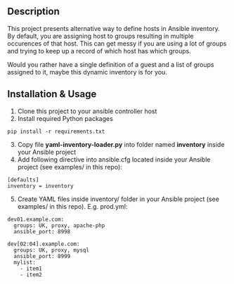Description
-----------

This project presents alternative way to define hosts in Ansible inventory. By default, you are assigning host to groups resulting in multiple occurences of that host. This can get messy if you are using a lot of groups and trying to keep up a record of which host has which groups.

Would you rather have a single definition of a guest and a list of groups assigned to it, maybe this dynamic inventory is for you.

Installation & Usage
--------------------
1. Clone this project to your ansible controller host
2. Install required Python packages
```
pip install -r requirements.txt
```
3. Copy file **yaml-inventory-loader.py** into folder named **inventory** inside your Ansible project
4. Add following directive into ansible.cfg located inside your Ansible project (see examples/ in this repo):
```
[defaults]
inventory = inventory
```
5. Create YAML files inside inventory/ folder in your Ansible project (see examples/ in this repo). E.g. prod.yml:
```
dev01.example.com:
  groups: UK, proxy, apache-php
  ansible_port: 8998

dev[02:04].example.com:
  groups: UK, proxy, mysql
  ansible_port: 8999
  mylist:
    - item1
    - item2
```
